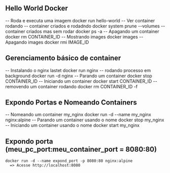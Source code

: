 ## Hello World Docker
  -- Roda e executa uma imagem
    docker run hello-world
  -- Ver container rodando
  -- container criados e rodadndo
    docker system prune --volumes
  -- container criados mas sem rodar
    docker ps -a
  -- Apagando um container
    docker rm CONTAINER_ID
  -- Mostrando images
    docker images
  -- Apagando images 
    docker rmi IMAGE_ID


## Gerenciamento básico de container
  -- Instalando o nginx lastet
    docker run nginx
  -- rodando processo em background
    docker run -d nginx
  -- Parando um container
    docker stop CONTAINER_ID
  -- Iniciando um container
    docker start CONTAINER_ID
  -- removendo um container rodando 
    docker rm CONTAINER_ID -f

## Expondo Portas e Nomeando Containers
  -- Nomeando um container my_nginx
    docker run -d --name my_nginx nginx:alpine
  -- Parando um container usando o nome
    docker stop my_nginx
  -- Iniciando um container usando o nome 
    docker start my_nginx
  ## Expondo porta (meu_pc_port:meu_container_port = 8080:80)
    docker run -d --name expond_port -p 8080:80 nginx:alpine
      => Acesse http://localhost:8080
  
  
